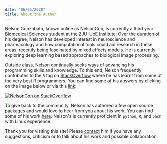 ```yaml
---
date: "06/05/2020"
title: About the Author
---
```


Nelson Gonzabato, known online as NelsonGon, is currently a third year Biomedical Sciences student at the ZJU-UoE Institute. Over the duration of his degree, Nelson has developed interest in neuroscience and pharmacology and how computational tools could aid research in these areas, recently being fascinated by mixed effects models. He is currently exploring deep learning based approaches to biological image processing. 

Outside class, Nelson continually seeks ways of advancing his programming skills and knowledge. To this end, Nelson frequently contributes to the `R` tag on [StackOverflow](https://stackoverflow.com/users/10323798/nelsongon) where he has learnt from some of the very best R programmers. You can find some of his answers by clicking on the image below or via this [link](https://stackoverflow.com/users/10323798/nelsongon?tab=answers):

[![NelsonGon on StackOverflow](https://stackoverflow.com/users/flair/10323798.png)](https://stackoverflow.com/users/10323798/nelsongon?tab=profile) 


To give back to the community, Nelson has authored a few open source packages and would love to hear from you about his work. You can find some of his work [here](https://nelson-gon.github.io/projects). Nelson's is currently proficient in `python`, `R`, and `bash` with Linux experience.  

Thank you for visiting this site! Please [contact](https://nelson-gon.github.io/social) him if you have any suggestions, criticism or to talk about his work and possible collaboration. 









